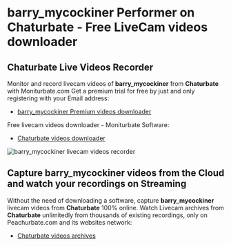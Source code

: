 # barry_mycockiner Performer on Chaturbate - Free LiveCam videos downloader

## Chaturbate Live Videos Recorder

Monitor and record livecam videos of **barry_mycockiner** from **Chaturbate** with Moniturbate.com
Get a premium trial for free by just and only registering with your Email address:
* [barry_mycockiner Premium videos downloader](https://moniturbate.com/request-demo-licence-key.html)

Free livecam videos downloader - Moniturbate Software:
* [Chaturbate videos downloader](https://moniturbate.com/moniturbate-download-software.html)

![barry_mycockiner livecam videos recorder](https://peachurnet.com/templates/moniturbate-software.png)


## Capture barry_mycockiner videos from the Cloud and watch your recordings on Streaming

Without the need of downloading a software, capture **barry_mycockiner** livecam videos from **Chaturbate** 100% online.
Watch Livecam archives from **Chaturbate** unlimitedly from thousands of existing recordings, only on Peachurbate.com and its websites network:
* [Chaturbate videos archives](https://peachurnet.com/)